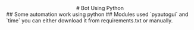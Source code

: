 <div align="center">
# Bot Using Python 
</div>
</hr>
## Some automation work using python
## Modules used `pyautogui` and `time` you can either download it from requirements.txt or manually.
